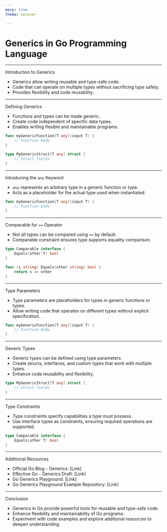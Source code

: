 ```yaml
---
marp: true
theme: uncover

---
```

# Generics in Go Programming Language

---
Introduction to Generics
- Generics allow writing reusable and type-safe code.
- Code that can operate on multiple types without sacrificing type safety.
- Provides flexibility and code reusability.

---
Defining Generics
- Functions and types can be made generic.
- Create code independent of specific data types.
- Enables writing flexible and maintainable programs.

```go
func myGenericFunction[T any](input T) {
	// Function body
}

type MyGenericStruct[T any] struct {
	// Struct fields
}
```

---
Introducing the `any` Keyword
- `any` represents an arbitrary type in a generic function or type.
- Acts as a placeholder for the actual type used when instantiated.

```go
func myGenericFunction[T any](input T) {
	// Function body
}
```

---
Comparable for `==` Operator
- Not all types can be compared using `==` by default.
- Comparable constraint ensures type supports equality comparison.

```go
type Comparable interface {
	Equals(other T) bool
}

func (s string) Equals(other string) bool {
	return s == other
}
```

---
Type Parameters
- Type parameters are placeholders for types in generic functions or types.
- Allow writing code that operates on different types without explicit specification.

```go
func myGenericFunction[T any](input T) {
	// Function body
}
```

---
Generic Types
- Generic types can be defined using type parameters.
- Create structs, interfaces, and custom types that work with multiple types.
- Enhance code reusability and flexibility.

```go
type MyGenericStruct[T any] struct {
	// Struct fields
}
```

---
Type Constraints
- Type constraints specify capabilities a type must possess.
- Use interface types as constraints, ensuring required operations are supported.

```go
type Comparable interface {
	Equals(other T) bool
}
```

---
Additional Resources
- Official Go Blog - Generics: [Link]
- Effective Go - Generics Draft: [Link]
- Go Generics Playground: [Link]
- Go Generics Playground Example Repository: [Link]

---
Conclusion
- Generics in Go provide powerful tools for reusable and type-safe code.
- Enhance flexibility and maintainability of Go programs.
- Experiment with code examples and explore additional resources to deepen understanding.